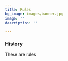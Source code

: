 ```yaml
---
title: Rules
bg_image: images/banner.jpg
image: ''
description: ''

---
```

### **History**

These are rules
